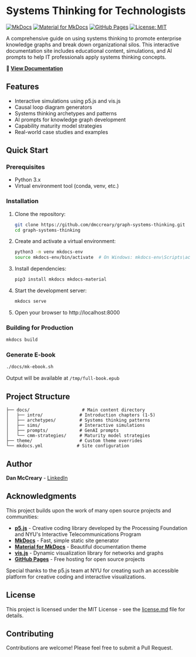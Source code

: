 # Systems Thinking for Technologists

[![MkDocs](https://img.shields.io/badge/powered_by-MkDocs-blue)](https://www.mkdocs.org/)
[![Material for MkDocs](https://img.shields.io/badge/theme-Material_for_MkDocs-blue)](https://squidfunk.github.io/mkdocs-material/)
[![GitHub Pages](https://img.shields.io/badge/hosted_on-GitHub_Pages-blue)](https://pages.github.com/)
[![License: MIT](https://img.shields.io/badge/License-MIT-yellow.svg)](docs/license.md)

A comprehensive guide on using systems thinking to promote enterprise knowledge graphs and break down organizational silos. This interactive documentation site includes educational content, simulations, and AI prompts to help IT professionals apply systems thinking concepts.

**📖 [View Documentation](https://dmccreary.github.io/graph-systems-thinking/)**

## Features

- Interactive simulations using p5.js and vis.js
- Causal loop diagram generators
- Systems thinking archetypes and patterns
- AI prompts for knowledge graph development
- Capability maturity model strategies
- Real-world case studies and examples

## Quick Start

### Prerequisites

- Python 3.x
- Virtual environment tool (conda, venv, etc.)

### Installation

1. Clone the repository:
   ```bash
   git clone https://github.com/dmccreary/graph-systems-thinking.git
   cd graph-systems-thinking
   ```

2. Create and activate a virtual environment:
   ```bash
   python3 -m venv mkdocs-env
   source mkdocs-env/bin/activate  # On Windows: mkdocs-env\Scripts\activate
   ```

3. Install dependencies:
   ```bash
   pip3 install mkdocs mkdocs-material
   ```

4. Start the development server:
   ```bash
   mkdocs serve
   ```

5. Open your browser to http://localhost:8000

### Building for Production

```bash
mkdocs build
```

### Generate E-book

```bash
./docs/mk-ebook.sh
```
Output will be available at `/tmp/full-book.epub`

## Project Structure

```
├── docs/                    # Main content directory
│   ├── intro/              # Introduction chapters (1-5)
│   ├── archetypes/         # Systems thinking patterns
│   ├── sims/               # Interactive simulations
│   ├── prompts/            # GenAI prompts
│   └── cmm-strategies/     # Maturity model strategies
├── theme/                  # Custom theme overrides
└── mkdocs.yml             # Site configuration
```

## Author

**Dan McCreary** - [LinkedIn](https://www.linkedin.com/in/danmccreary)

## Acknowledgments

This project builds upon the work of many open source projects and communities:

- **[p5.js](https://p5js.org/)** - Creative coding library developed by the Processing Foundation and NYU's Interactive Telecommunications Program
- **[MkDocs](https://www.mkdocs.org/)** - Fast, simple static site generator
- **[Material for MkDocs](https://squidfunk.github.io/mkdocs-material/)** - Beautiful documentation theme
- **[vis.js](https://visjs.org/)** - Dynamic visualization library for networks and graphs
- **[GitHub Pages](https://pages.github.com/)** - Free hosting for open source projects

Special thanks to the p5.js team at NYU for creating such an accessible platform for creative coding and interactive visualizations.

## License

This project is licensed under the MIT License - see the [license.md](docs/license.md) file for details.

## Contributing

Contributions are welcome! Please feel free to submit a Pull Request.